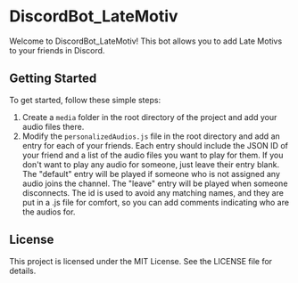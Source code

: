 # DiscordBot_LateMotiv

Welcome to DiscordBot_LateMotiv! This bot allows you to add Late Motivs to your friends in Discord. 

## Getting Started

To get started, follow these simple steps:

1. Create a `media` folder in the root directory of the project and add your audio files there.
2. Modify the `personalizedAudios.js` file in the root directory and add an entry for each of your friends. Each entry should include the JSON ID of your friend and a list of the audio files you want to play for them. If you don't want to play any audio for someone, just leave their entry blank. The "default" entry will be played if someone who is not assigned any audio joins the channel. The "leave" entry will be played when someone disconnects.
The id is used to avoid any matching names, and they are put in a .js file for comfort, so you can add comments indicating who are the audios for.

## License

This project is licensed under the MIT License. See the LICENSE file for details.
